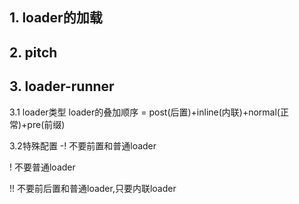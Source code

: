## 1. loader的加载
## 2. pitch
## 3. loader-runner
3.1 loader类型
 loader的叠加顺序 = post(后置)+inline(内联)+normal(正常)+pre(前缀)

 3.2特殊配置
 -! 不要前置和普通loader

 ! 不要普通loader

!! 不要前后置和普通loader,只要内联loader